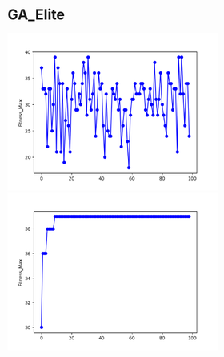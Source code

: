 # GA_Elite

<div>
	<img src='/img/ga2.png'width="420px">
</div>

<div>
	<img src='/img/ga_elite2.png'width="420px">
</div>
